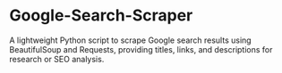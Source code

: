 # Google-Search-Scraper
A lightweight Python script to scrape Google search results using BeautifulSoup and Requests, providing titles, links, and descriptions for research or SEO analysis.
